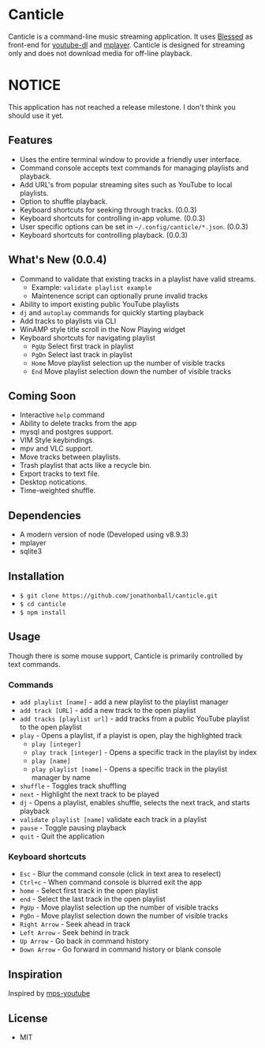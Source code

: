 # Canticle
Canticle is a command-line music streaming application.  It uses [Blessed](http://blessedjs.org/) as front-end for [youtube-dl](https://rg3.github.io/youtube-dl/) and [mplayer](http://www.mplayerhq.hu/design7/news.html).  Canticle is designed for streaming only and does not download media for off-line playback.  

# NOTICE
This application has not reached a release milestone.  I don't think you should use it yet.

## Features
* Uses the entire terminal window to provide a friendly user interface.
* Command console accepts text commands for managing playlists and playback.
* Add URL's from popular streaming sites such as YouTube to local playlists.
* Option to shuffle playback.
* Keyboard shortcuts for seeking through tracks. (0.0.3)
* Keyboard shortcuts for controlling in-app volume. (0.0.3)
* User specific options can be set in `~/.config/canticle/*.json`. (0.0.3)
* Keyboard shortcuts for controlling playback. (0.0.3)

## What's New (0.0.4)
* Command to validate that existing tracks in a playlist have valid streams.
  * Example: `validate playlist example`
  * Maintenence script can optionally prune invalid tracks
* Ability to import existing public YouTube playlists
* `dj` and `autoplay` commands for quickly starting playback
* Add tracks to playlists via CLI
* WinAMP style title scroll in the Now Playing widget
* Keyboard shortcuts for navigating playlist
  * `PgUp` Select first track in playlist
  * `PgDn` Select last track in playlist
  * `Home` Move playlist selection up the number of visible tracks
  * `End` Move playlist selection down the number of visible tracks

## Coming Soon
* Interactive `help` command
* Ability to delete tracks from the app
* mysql and postgres support.
* VIM Style keybindings.
* mpv and VLC support.
* Move tracks between playlists.
* Trash playlist that acts like a recycle bin.
* Export tracks to text file.
* Desktop notications.
* Time-weighted shuffle.

## Dependencies
* A modern version of node (Developed using v8.9.3)
* mplayer
* sqlite3

## Installation
* `$ git clone https://github.com/jonathonball/canticle.git`
* `$ cd canticle`
* `$ npm install`

## Usage
Though there is some mouse support, Canticle is primarily controlled by text commands.

### Commands
* `add playlist [name]` - add a new playlist to the playlist manager
* `add track [URL]` - add a new track to the open playlist
* `add tracks [playlist url]` - add tracks from a public YouTube playlist to the open playlist
* `play` - Opens a playlist, if a playist is open, play the highlighted track
  * `play [integer]`
  * `play track [integer]` - Opens a specific track in the playlist by index
  * `play [name]`
  * `play playlist [name]` - Opens a specific track in the playlist manager by name
* `shuffle` - Toggles track shuffling
* `next` - Highlight the next track to be played
* `dj` - Opens a playlist, enables shuffle, selects the next track, and starts playback
* `validate playlist [name]` validate each track in a playlist
* `pause` - Toggle pausing playback
* `quit` - Quit the application

### Keyboard shortcuts
* `Esc` - Blur the command console (click in text area to reselect)
* `Ctrl+c` - When command console is blurred exit the app
* `home` - Select first track in the open playlist
* `end` - Select the last track in the open playlist
* `PgUp` - Move playlist selection up the number of visible tracks
* `PgDn` - Move playlist selection down the number of visible tracks
* `Right Arrow` - Seek ahead in track
* `Left Arrow` - Seek behind in track
* `Up Arrow` - Go back in command history
* `Down Arrow` - Go forward in command history or blank console

## Inspiration
Inspired by [mps-youtube](https://github.com/mps-youtube/mps-youtube)

## License
* MIT

